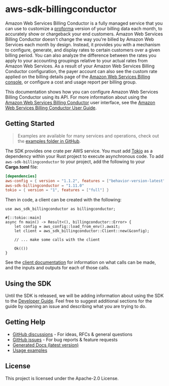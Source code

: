 # aws-sdk-billingconductor

Amazon Web Services Billing Conductor is a fully managed service that you can use to customize a [proforma](https://docs.aws.amazon.com/billingconductor/latest/userguide/understanding-eb.html#eb-other-definitions) version of your billing data each month, to accurately show or chargeback your end customers. Amazon Web Services Billing Conductor doesn't change the way you're billed by Amazon Web Services each month by design. Instead, it provides you with a mechanism to configure, generate, and display rates to certain customers over a given billing period. You can also analyze the difference between the rates you apply to your accounting groupings relative to your actual rates from Amazon Web Services. As a result of your Amazon Web Services Billing Conductor configuration, the payer account can also see the custom rate applied on the billing details page of the [Amazon Web Services Billing console](https://console.aws.amazon.com/billing), or configure a cost and usage report per billing group.

This documentation shows how you can configure Amazon Web Services Billing Conductor using its API. For more information about using the [Amazon Web Services Billing Conductor](https://console.aws.amazon.com/billingconductor/) user interface, see the [Amazon Web Services Billing Conductor User Guide](https://docs.aws.amazon.com/billingconductor/latest/userguide/what-is-billingconductor.html).

## Getting Started

> Examples are available for many services and operations, check out the
> [examples folder in GitHub](https://github.com/awslabs/aws-sdk-rust/tree/main/examples).

The SDK provides one crate per AWS service. You must add [Tokio](https://crates.io/crates/tokio)
as a dependency within your Rust project to execute asynchronous code. To add `aws-sdk-billingconductor` to
your project, add the following to your **Cargo.toml** file:

```toml
[dependencies]
aws-config = { version = "1.1.2", features = ["behavior-version-latest"] }
aws-sdk-billingconductor = "1.11.0"
tokio = { version = "1", features = ["full"] }
```

Then in code, a client can be created with the following:

```rust,no_run
use aws_sdk_billingconductor as billingconductor;

#[::tokio::main]
async fn main() -> Result<(), billingconductor::Error> {
    let config = aws_config::load_from_env().await;
    let client = aws_sdk_billingconductor::Client::new(&config);

    // ... make some calls with the client

    Ok(())
}
```

See the [client documentation](https://docs.rs/aws-sdk-billingconductor/latest/aws_sdk_billingconductor/client/struct.Client.html)
for information on what calls can be made, and the inputs and outputs for each of those calls.

## Using the SDK

Until the SDK is released, we will be adding information about using the SDK to the
[Developer Guide](https://docs.aws.amazon.com/sdk-for-rust/latest/dg/welcome.html). Feel free to suggest
additional sections for the guide by opening an issue and describing what you are trying to do.

## Getting Help

* [GitHub discussions](https://github.com/awslabs/aws-sdk-rust/discussions) - For ideas, RFCs & general questions
* [GitHub issues](https://github.com/awslabs/aws-sdk-rust/issues/new/choose) - For bug reports & feature requests
* [Generated Docs (latest version)](https://awslabs.github.io/aws-sdk-rust/)
* [Usage examples](https://github.com/awslabs/aws-sdk-rust/tree/main/examples)

## License

This project is licensed under the Apache-2.0 License.

